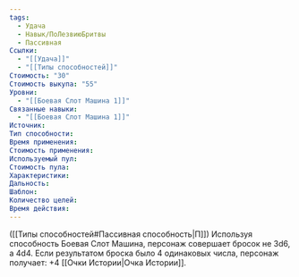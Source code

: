 ```yaml
---
tags:
  - Удача
  - Навык/ПоЛезвиюБритвы
  - Пассивная
Ссылки:
  - "[[Удача]]"
  - "[[Типы способностей]]"
Стоимость: "30"
Стоимость выкупа: "55"
Уровни:
  - "[[Боевая Слот Машина 1]]"
Связанные навыки:
  - "[[Боевая Слот Машина 1]]"
Источник:
Тип способности:
Время применения:
Стоимость применения:
Используемый пул:
Стоимость пула:
Характеристики:
Дальность:
Шаблон:
Количество целей:
Время действия:
---
```

([[Типы способностей#Пассивная способность|П]]) Используя способность Боевая Слот Машина, персонаж совершает бросок не 3d6, а 4d4. 
Если результатом броска было 4 одинаковых числа, персонаж получает: +4 [[Очки Истории|Очка Истории]]. 
